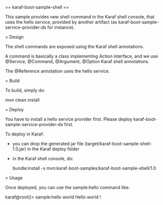 == karaf-boot-sample-shell ==

This sample provides new shell command in the Karaf shell console, that uses the hello service, provided by another
artifact (as karaf-boot-sample-service-provider-ds for instance).

= Design

The shell commands are exposed using the Karaf shell annotations.

A command is basically a class implementing Action interface, and we use @Service, @Command, @Argument, @Option Karaf
shell annotations.

The @Reference annotation uses the hello service.

= Build

To build, simply do:

  mvn clean install

= Deploy

You have to install a hello service provider first. Please deploy karaf-boot-sample-service-provider-ds first.

To deploy in Karaf:

* you can drop the generated jar file (target/karaf-boot-sample-shell-1.0.jar) in the
Karaf deploy folder
* in the Karaf shell console, do:

  bundle:install -s mvn:karaf-boot-samples/karaf-boot-sample-shell/1.0

= Usage

Once deployed, you can use the sample:hello command like:

karaf@root()> sample:hello world
Hello world !
